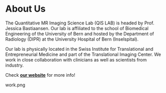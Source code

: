 # About Us
The Quantitative MR Imaging Science Lab (QIS LAB) is headed by Prof. Jessica Bastiaansen. Our lab is affiliated to the school of Biomedical Engineering of the University of Bern and hosted by the Department of Radiology (DIPR) at the University Hospital of Bern (Inselspital).

Our lab is physically located in the Swiss Institute for Translational and Entrepreneurial Medicine and part of the Translational Imaging Center. We work in close collaboration with clinicians as well as scientists from industry.

Check [**our website**]( https://qis-mri.unibe.ch/) for more info!


<!-- https://docs.github.com/en/get-started/writing-on-github/getting-started-with-writing-and-formatting-on-github/basic-writing-and-formatting-syntax --!>

work.png

